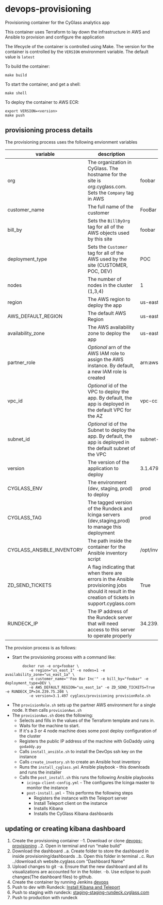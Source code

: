 # devops-provisioning
Provisioning container for the CyGlass analytics app

This container uses Terraform to lay down the infrastructure in AWS and Ansible to provision and configure the application 

The lifecycle of the container is controlled using Make.
The version for the container is controlled by the ```VERSION``` environment variable.  The default value is ```latest```

To build the container:

```
make build
```

To start the container, and get a shell:

```
make shell
```

To deploy the container to AWS ECR:
``` 
export VERSION=<version>
make push
```

## provisioning process details

The provisioning process uses the following envionment variables

| variable | description | example |
|---       |---          |---      |
| org      | The organization in CyGlass. The hostname for the site is *org*.cyglass.com.  Sets the ```Company``` tag in AWS | foobar |
| customer_name | The full name of the customer | FooBar Inc |
| bill_by | Sets the ```BillByOrg``` tag for all of the AWS objects used by this site | foobar |
| deployment_type | Sets the ```Customer``` tag for all of the AWS used by the site (CUSTOMER, POC, DEV) | POC |
| nodes    | The number of nodes in the cluster (1,3,4) | 1 |
| region   | The AWS region to deploy the app | us-east-1 |
| AWS_DEFAULT_REGION | The default AWS Region | us-east-1 |
| availability_zone | The AWS availability zone to deploy the app | us-east-1a |
| partner_role | *Optional* arn of the AWS IAM role to assign the AWS instance.  By default, a new IAM role is created | arn:aws:iam::501228773606:role/CyGlass|
| vpc_id | *Optional* id of the VPC to deploy the app.  By default, the app is deployed in the default VPC for the AZ | vpc-cc2336b4 |
| subnet_id | *Optional* id of the Subnet to deploy the app.  By default, the app is deployed in the default subnet of the VPC | subnet-de093d95 |
| version | The version of the application to deploy | 3.1.479 |
| CYGLASS_ENV | The environment (dev, staging, prod) to deploy | prod |
| CYGLASS_TAG | The tagged version of the Rundeck and Icinga servers (dev,staging,prod) to manage this deployment | prod |
| CYGLASS_ANSIBLE_INVENTORY | The path inside the container for the Ansible inventory script | /opt/inventory/production |
| ZD_SEND_TICKETS | A flag indicating that when there are errors in the Ansible provisioning jobs should it result in the creation of tickets in support.cyglass.com | True |
| RUNDECK_IP | The IP address of the Rundeck server that will need access to this server to operate properly | 34.239.75.208 |


The provision process is as follows:

- Start the provisioning process with a command like:
```
        docker run -e org=foobar \
           -e region="us_east_1" -e nodes=1 -e availability_zone="us_east_1a" \
           -e customer_name="'Foo Bar Inc'" -e bill_by="foobar" -e deployment_type=DEV \
           -e AWS_DEFAULT_REGION="us_east_1a" -e ZD_SEND_TICKETS=True -e RUNDECK_IP=34.239.75.208 \
           -e version=3.1.497 cyglass/provisioning provisionRole.sh
```
- The ```provisionRole.sh``` sets up the partner AWS environment for a single node.  It then calls ```provisionAws.sh```
- The ```provisionAws.sh``` does the following:
    - Selects and fills in the values of the Terraform template and runs in.  
    - Waits for the machine to start.
    - If it's a 3 or 4 node machine does some post deploy configuration of the cluster
    - Registers the public IP address of the machine with GoDaddy using ```godaddy.py```
    - Calls ```install_ansible.sh``` to install the DevOps ssh key on the instance
    - Calls ```create_invetory.sh``` to create an Ansible host inventory
    - Runs the ```install_cyglass.yml``` Ansible playbook - this downloads and runs the installer
    - Calls the ```post_install.sh``` this runs the following Ansible playbooks
        - ```icinga-client-config.yml``` - The configures the Icinga master to monitor the instance
        - ```post-install.yml``` - This performs the following steps
            - Registers the instance with the Teleport server 
            - Install Teleport client on the instance
            - Installs Kibana
            - Installs the CyGlass Kibana dashboards

## updating or creating kibana dashboard
1. Create the provisioning container
⋅⋅1. Download or clone [devops-provisioning](https://github.com/CyGlass/devops-provisioning)
	..2. Open in terminal and run “make build”
2. Download the dashboard
..a. Create folder to store the dashboard in inside provisioning/dashboards
..b. Open this folder in terminal
..c. Run ../download.sh website.cyglass.com "Dashboard Name"
3. Upload changes to git
⋅⋅a. Ensure that the new dashboard and all its visualizations are accounted for in the folder.
⋅⋅b. Use eclipse to push changes(The dashboard files) to github.
4. Create the container by running Jenkins [devops](http://buildserver:8080/view/DevOps%20Containers/job/Build%20dev-latest%20DevOps%20Environment/)
5. Push to dev with Rundeck: [Install Kibana and Teleport](https://dev-latest-rundeck.cyglass.com:4443/project/cyglass/job/show/c7e818fc-13e4-4031-bf06-5fc58fec6004)
6. Push to staging with rundeck: [staging-staging-rundeck.cyglass.com](staging-staging-rundeck.cyglass.com)
7. Push to production with rundeck

 
